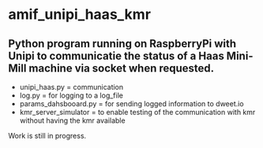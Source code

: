 # amif_unipi_haas_kmr
## Python program running on RaspberryPi with Unipi to communicatie the status of a Haas Mini-Mill machine via socket when requested.
- unipi_haas.py = communication
- log.py = for logging to a log_file
- params_dahsbooard.py = for sending logged information to dweet.io
- kmr_server_simulator = to enable testing of the communication with kmr without having the kmr available

Work is still in progress.
